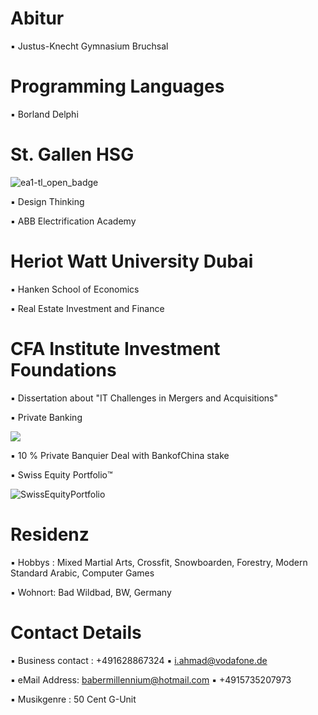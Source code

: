# Abitur

▪︎ Justus-Knecht Gymnasium Bruchsal

# Programming Languages

▪︎ Borland Delphi 

# St. Gallen HSG 

![ea1-tl_open_badge](https://user-images.githubusercontent.com/95079463/151658291-bc2de3cf-efd4-4f38-bf4a-dde187391570.png)

▪︎ Design Thinking 

▪︎ ABB Electrification Academy

# Heriot Watt University Dubai

▪︎ Hanken School of Economics 

▪︎ Real Estate Investment and Finance 

# CFA Institute Investment Foundations 

▪︎ Dissertation about "IT Challenges in Mergers and Acquisitions"

▪︎ Private Banking

<img src="https://user-images.githubusercontent.com/95079463/151157248-4fa7d6fe-7dc8-4cd3-a9e1-3263252d3028.png">

▪︎ 10 % Private Banquier Deal with BankofChina stake

▪︎ Swiss Equity Portfolio™️ 

![SwissEquityPortfolio](https://user-images.githubusercontent.com/95079463/155350617-cbfe23a1-43df-41ac-b437-d8d6844f2a98.png)

# Residenz 

▪︎ Hobbys : Mixed Martial Arts, Crossfit, Snowboarden, Forestry, Modern Standard Arabic, Computer Games 

▪︎ Wohnort: Bad Wildbad, BW, Germany

# Contact Details 

▪︎ Business contact : +491628867324 ▪︎ i.ahmad@vodafone.de 

▪︎ eMail Address: babermillennium@hotmail.com ▪︎ +4915735207973

▪︎ Musikgenre : 50 Cent G-Unit







